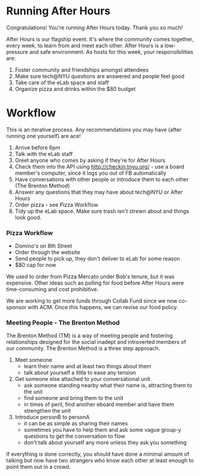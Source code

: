 # Running After Hours

Congratulations! You're running After Hours today. Thank you so much!

After Hours is our flagship event. It's where the community comes together, every week, to learn from and meet each other. After Hours is a low-pressure and safe environment. As hosts for this week, your responsibilities are:

1. Foster community and friendships amongst attendees
2. Make sure tech@NYU questions are answered and people feel good
3. Take care of the eLab space and staff
4. Organize pizza and drinks within the $80 budget

# Workflow

This is an iterative process. Any recommendations you may have (after running one yourself) are ace!

1. Arrive before 6pm
2. Talk with the eLab staff
3. Greet anyone who comes by asking if they're for After Hours
4. Check them into the API using http://checkin.tnyu.org/ - use a board member's computer, since it logs you out of FB automatically
5. Have conversations with other people or introduce them to each other (The Brenton Method)
6. Answer any questions that they may have about tech@NYU or After Hours
7. Order pizza - see Pizza Workflow
8. Tidy up the eLab space. Make sure trash isn't strewn about and things look good.

### Pizza Workflow

- Domino's on 8th Street
- Order through the website
- Send people to pick up, they don't deliver to eLab for some reason
- $80 cap for now

We used to order from Pizza Mercato under Bob's tenure, but it was expensive. Other ideas such as polling for food before After Hours were time-consuming and cost prohibitive.

We are working to get more funds through Collab Fund since we now co-sponsor with ACM. Once this happens, we can revise our food policy.

### Meeting People - The Brenton Method

The Brenton Method (TM) is a way of meeting people and fostering relationships designed for the social inadept and introverted members of our community. The Brenton Method is a three step approach.

1. Meet someone
    - learn their name and at least two things about them 
    - talk about yourself a little to ease any tension
2. Get someone else attached to your conversational unit
    - ask someone standing nearby what their name is, attracting them to the unit
    - find someone and bring them to the unit
    - in times of peril, find another eboard member and have them strengthen the unit
3. Introduce personB to personA
    - it can be as simple as sharing their names
    - sometimes you have to help them and ask some vague group-y questions to get the conversation to flow
    - don't talk about yourself any more unless they ask you something

If everything is done correctly, you should have done a minimal amount of talking but now have two strangers who know each other at least enough to point them out in a crowd.

